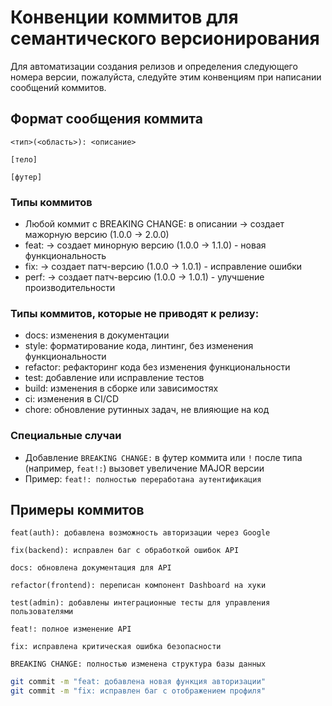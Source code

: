 # Конвенции коммитов для семантического версионирования

Для автоматизации создания релизов и определения следующего номера версии, пожалуйста, следуйте этим конвенциям при написании сообщений коммитов.

## Формат сообщения коммита

```
<тип>(<область>): <описание>

[тело]

[футер]
```

### Типы коммитов

 - Любой коммит с BREAKING CHANGE: в описании → создает мажорную версию (1.0.0 → 2.0.0)
 - feat: → создает минорную версию (1.0.0 → 1.1.0) - новая функциональность
 - fix: → создает патч-версию (1.0.0 → 1.0.1) - исправление ошибки
 - perf: → создает патч-версию (1.0.0 → 1.0.1) - улучшение производительности

### Типы коммитов, которые  не приводят к релизу:
- docs: изменения в документации
- style: форматирование кода, линтинг, без изменения функциональности
- refactor: рефакторинг кода без изменения функциональности
- test: добавление или исправление тестов
- build: изменения в сборке или зависимостях
- ci: изменения в CI/CD
- chore: обновление рутинных задач, не влияющие на код

### Специальные случаи

- Добавление `BREAKING CHANGE:` в футер коммита или `!` после типа (например, `feat!:`) вызовет увеличение MAJOR версии
- Пример: `feat!: полностью переработана аутентификация`

## Примеры коммитов

```
feat(auth): добавлена возможность авторизации через Google

fix(backend): исправлен баг с обработкой ошибок API

docs: обновлена документация для API

refactor(frontend): переписан компонент Dashboard на хуки

test(admin): добавлены интеграционные тесты для управления пользователями

feat!: полное изменение API

fix: исправлена критическая ошибка безопасности

BREAKING CHANGE: полностью изменена структура базы данных
``` 

```bash
git commit -m "feat: добавлена новая функция авторизации"
git commit -m "fix: исправлен баг с отображением профиля"
```